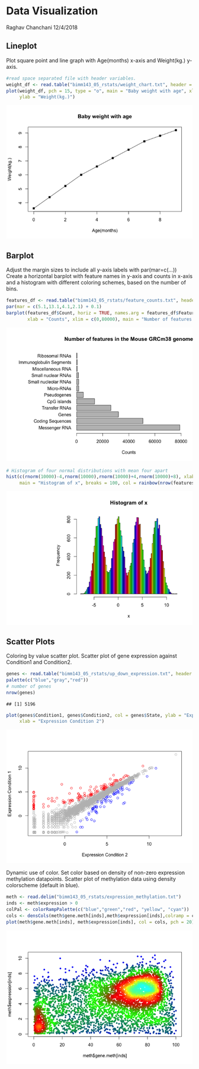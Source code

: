 Data Visualization
================
Raghav Chanchani
12/4/2018

Lineplot
--------

Plot square point and line graph with Age(months) x-axis and Weight(kg.) y-axis.

``` r
#read space separated file with header variables.
weight_df <- read.table("bimm143_05_rstats/weight_chart.txt", header = TRUE)
plot(weight_df, pch = 15, type = "o", main = "Baby weight with age", xlab = "Age(months)",
     ylab = "Weight(kg.)")
```

![](class5_files/figure-markdown_github/unnamed-chunk-1-1.png)

Barplot
-------

Adjust the margin sizes to include all y-axis labels with par(mar=c(...)) Create a horizontal barplot with feature names in y-axis and counts in x-axis and a histogram with different coloring schemes, based on the number of bins.

``` r
features_df <- read.table("bimm143_05_rstats/feature_counts.txt", header = TRUE, sep = "\t")
par(mar = c(5.1,13.1,4.1,2.1) + 0.1)
barplot(features_df$Count, horiz = TRUE, names.arg = features_df$Feature, las = 1,
        xlab = "Counts", xlim = c(0,80000), main = "Number of features in the Mouse GRCm38 genome")
```

![](class5_files/figure-markdown_github/unnamed-chunk-2-1.png)

``` r
# Histogram of four normal distributions with mean four apart
hist(c(rnorm(10000)-4,rnorm(10000),rnorm(10000)+4,rnorm(10000)+8), xlab = "x",
     main = "Histogram of x", breaks = 100, col = rainbow(nrow(features_df)))
```

![](class5_files/figure-markdown_github/unnamed-chunk-2-2.png)

Scatter Plots
-------------

Coloring by value scatter plot. Scatter plot of gene expression against Condition1 and Condition2.

``` r
genes <- read.table("bimm143_05_rstats/up_down_expression.txt", header = TRUE, sep = "\t")
palette(c("blue","gray","red"))
# number of genes
nrow(genes)
```

    ## [1] 5196

``` r
plot(genes$Condition1, genes$Condition2, col = genes$State, ylab = "Expression Condition 1",
     xlab = "Expression Condition 2")
```

![](class5_files/figure-markdown_github/unnamed-chunk-3-1.png)

Dynamic use of color. Set color based on density of non-zero expression methylation datapoints. Scatter plot of methylation data using density colorscheme (default in blue).

``` r
meth <- read.delim("bimm143_05_rstats/expression_methylation.txt")
inds <- meth$expression > 0
colPal <- colorRampPalette(c("blue","green","red", "yellow", "cyan"))
cols <- densCols(meth$gene.meth[inds],meth$expression[inds],colramp = colPal)
plot(meth$gene.meth[inds], meth$expression[inds], col = cols, pch = 20)
```

![](class5_files/figure-markdown_github/unnamed-chunk-4-1.png)
